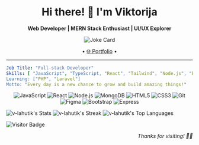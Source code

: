 <h1 align="center">Hi there! 👋 I'm Viktorija</h1>

<p align="center">
  <b>Web Developer | MERN Stack Enthusiast | UI/UX Explorer</b>
</p>

<p align="center"> 
  <img src="https://readme-jokes.vercel.app/api" alt="Joke Card" /> 
</p>

<p align="center">
  • <a href="https://viktorija-lahutik.onrender.com/">🌐 Portfolio</a> •
</p>

---


```yaml
Job Title: "Full-stack Developer"
Skills: [ "JavaScript", "TypeScript, "React", "Tailwind", "Node.js", "Express.js", "MongoDB", "CSS", "HTML" ]
Learning: ["PHP", "Laravel"]
Motto: "Every day is a new chance to grow and build amazing things!"


```

<p align="center">
  <img src="https://img.shields.io/badge/-JavaScript-F7DF1E?style=for-the-badge&logo=javascript&logoColor=black" alt="JavaScript">
  <img src="https://img.shields.io/badge/-React-61DAFB?style=for-the-badge&logo=react&logoColor=black" alt="React">
  <img src="https://img.shields.io/badge/-Node.js-339933?style=for-the-badge&logo=node-dot-js&logoColor=white" alt="Node.js">
  <img src="https://img.shields.io/badge/-MongoDB-47A248?style=for-the-badge&logo=mongodb&logoColor=white" alt="MongoDB">
  <img src="https://img.shields.io/badge/-HTML5-E34F26?style=for-the-badge&logo=html5&logoColor=white" alt="HTML5">
  <img src="https://img.shields.io/badge/-CSS3-1572B6?style=for-the-badge&logo=css3&logoColor=white" alt="CSS3">
  <img src="https://img.shields.io/badge/-Git-F05032?style=for-the-badge&logo=git&logoColor=white" alt="Git">
  <img src="https://img.shields.io/badge/-Figma-F24E1E?style=for-the-badge&logo=figma&logoColor=white" alt="Figma">
  <img src="https://img.shields.io/badge/-Bootstrap-563D7C?style=for-the-badge&logo=bootstrap&logoColor=white" alt="Bootstrap">
  <img src="https://img.shields.io/badge/-Express-000000?style=for-the-badge&logo=express&logoColor=white" alt="Express">
</p>


![v-lahutik's Stats](https://github-readme-stats.vercel.app/api?username=v-lahutik&theme=vue-dark&show_icons=true&hide_border=true&count_private=true)
![v-lahutik's Streak](https://github-readme-streak-stats.herokuapp.com/?user=v-lahutik&theme=vue-dark&hide_border=true)
![v-lahutik's Top Languages](https://github-readme-stats.vercel.app/api/top-langs/?username=v-lahutik&theme=vue-dark&show_icons=true&hide_border=true&layout=compact)

![Visitor Badge](https://visitor-badge.laobi.icu/badge?page_id=v-lahutik)
<p align="right">
  <i>Thanks for visiting!  🚀💫</i>
</p>

